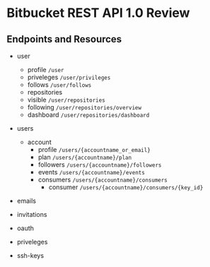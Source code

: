 Bitbucket REST API 1.0 Review
=============================

Endpoints and Resources
---------

* user
  * profile `/user`
  * priveleges `/user/privileges`
  * follows `/user/follows`
  * repositories 
   * visible `/user/repositories`
   * following `/user/repositories/overview`
   * dashboard `/user/repositories/dashboard`

* users
  * account 
    * profile `/users/{accountname_or_email}`
    * plan `/users/{accountname}/plan`
    * followers `/users/{accountname}/followers`
    * events `/users/{accountname}/events`
    * consumers `/users/{accountname}/consumers`
      * consumer `/users/{accountname}/consumers/{key_id}`
  
* emails
* invitations
* oauth
* priveleges
* ssh-keys

